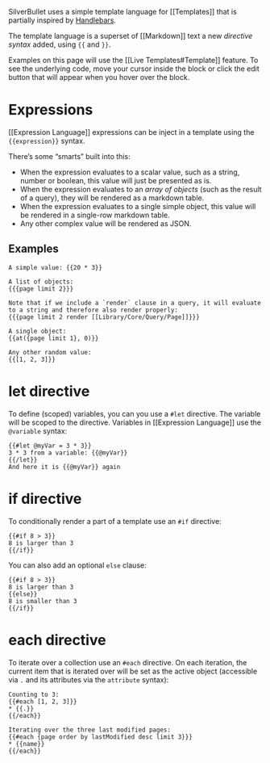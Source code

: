 SilverBullet uses a simple template language for [[Templates]] that is partially inspired by [Handlebars](https://handlebarsjs.com/).

The template language is a superset of [[Markdown]] text a new _directive syntax_ added, using `{{` and `}}`.

Examples on this page will use the [[Live Templates#Template]] feature. To see the underlying code, move your cursor inside the block or click the edit button that will appear when you hover over the block.

# Expressions
[[Expression Language]] expressions can be inject in a template using the `{{expression}}` syntax.

There’s some “smarts” built into this:
* When the expression evaluates to a scalar value, such as a string, number or boolean, this value will just be presented as is.
* When the expression evaluates to an _array of objects_ (such as the result of a query), they will be rendered as a markdown table.
* When the expression evaluates to a single simple object, this value will be rendered in a single-row markdown table.
* Any other complex value will be rendered as JSON.

## Examples
```template
A simple value: {{20 * 3}}

A list of objects:
{{{page limit 2}}}

Note that if we include a `render` clause in a query, it will evaluate to a string and therefore also render properly:
{{{page limit 2 render [[Library/Core/Query/Page]]}}}

A single object:
{{at({page limit 1}, 0)}}

Any other random value:
{{[1, 2, 3]}}
```

# let directive
To define (scoped) variables, you can you use a `#let` directive. The variable will be scoped to the directive. Variables in [[Expression Language]] use the `@variable` syntax:

```template
{{#let @myVar = 3 * 3}}
3 * 3 from a variable: {{@myVar}}
{{/let}}
And here it is {{@myVar}} again
```

# if directive
To conditionally render a part of a template use an `#if` directive:

```template
{{#if 8 > 3}}
8 is larger than 3
{{/if}}
```

You can also add an optional `else` clause:

```template
{{#if 8 > 3}}
8 is larger than 3
{{else}}
8 is smaller than 3
{{/if}}
```

# each directive
To iterate over a collection use an `#each` directive. On each iteration, the current item that is iterated over will be set as the active object (accessible via `.` and its attributes via the `attribute` syntax):

```template
Counting to 3:
{{#each [1, 2, 3]}}
* {{.}}
{{/each}}

Iterating over the three last modified pages:
{{#each {page order by lastModified desc limit 3}}}
* {{name}}
{{/each}}
```

